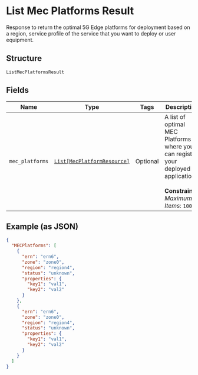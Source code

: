 
# List Mec Platforms Result

Response to return the optimal 5G Edge platforms for deployment based on a region, service profile of the service that you want to deploy or user equipment.

## Structure

`ListMecPlatformsResult`

## Fields

| Name | Type | Tags | Description |
|  --- | --- | --- | --- |
| `mec_platforms` | [`List[MecPlatformResource]`](../../doc/models/mec-platform-resource.md) | Optional | A list of optimal MEC Platforms where you can register your deployed application.<br><br>**Constraints**: *Maximum Items*: `100` |

## Example (as JSON)

```json
{
  "MECPlatforms": [
    {
      "ern": "ern6",
      "zone": "zone0",
      "region": "region4",
      "status": "unknown",
      "properties": {
        "key1": "val1",
        "key2": "val2"
      }
    },
    {
      "ern": "ern6",
      "zone": "zone0",
      "region": "region4",
      "status": "unknown",
      "properties": {
        "key1": "val1",
        "key2": "val2"
      }
    }
  ]
}
```

